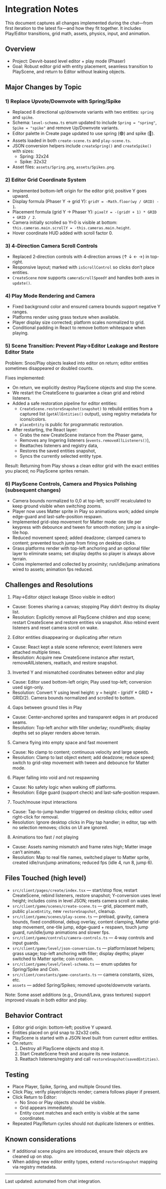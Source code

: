 # Integration Notes

This document captures all changes implemented during the chat—from first iteration to the latest fix—and how they fit together. It includes Play/Editor transitions, grid math, assets, physics, input, and animation.

## Overview
- Project: Devvit-based level editor + play mode (Phaser)
- Goal: Robust editor grid with entity placement, seamless transition to PlayScene, and return to Editor without leaking objects.

## Major Changes by Topic

### 1) Replace Upvote/Downvote with Spring/Spike
- Replaced 8 directional up/downvote variants with two entities: `spring` and `spike`.
- Schema: `level-schema.ts` enum updated to include `Spring = "spring"`, `Spike = "spike"` and remove Up/Downvote variants.
- Editor palette in Create page updated to use spring (🟢) and spike (🔺).
- Assets loaded in both `create-scene.ts` and `play-scene.ts`.
- JSON conversion helpers include `createSpring()` and `createSpike()` with sizes:
  - Spring: 32x24
  - Spike: 32x32
- Asset files: `assets/Spring.png`, `assets/Spikes.png`.

### 2) Editor Grid Coordinate System
- Implemented bottom-left origin for the editor grid; positive Y goes upward.
- Display formula (Phaser Y → grid Y): `gridY = -Math.floor(wy / GRID) - 1`.
- Placement formula (grid Y → Phaser Y): `pixelY = -(gridY + 1) * GRID + GRID / 2`.
- Camera initially scrolled so Y=0 is visible at bottom: `this.cameras.main.scrollY = -this.cameras.main.height`.
- Hover coordinate HUD added with scroll factor 0.

### 3) 4‑Direction Camera Scroll Controls
- Replaced 2‑direction controls with 4‑direction arrows (↑ ↓ ← →) in top-right.
- Responsive layout; marked with `isScrollControl` so clicks don’t place entities.
- `CreateScene` now supports `cameraScrollSpeedY` and handles both axes in `update()`.

### 4) Play Mode Rendering and Camera
- Fixed background color and ensured camera bounds support negative Y ranges.
- Platforms render using grass texture when available.
- Player display size corrected; platform scales normalized to grid.
- Conditional padding in React to remove bottom whitespace when playing.

### 5) Scene Transition: Prevent Play→Editor Leakage and Restore Editor State
Problem: Snoo/Play objects leaked into editor on return; editor entities sometimes disappeared or doubled counts.

Fixes implemented:
- On return, we explicitly destroy PlayScene objects and stop the scene.
- We restart the CreateScene to guarantee a clean grid and rebind listeners.
- Added a safe restoration pipeline for editor entities:
  - `CreateScene.restoreSnapshot(snapshot)` to rebuild entities from a captured list (`getAllEntities()` output), using registry metadata for icons/colors.
  - `placeEntity` is public for programmatic restoration.
- After restarting, the React layer:
  - Grabs the new CreateScene instance from the Phaser game,
  - Removes any lingering listeners (`events.removeAllListeners()`),
  - Reattaches listeners and registry data,
  - Restores the saved entities snapshot,
  - Syncs the currently selected entity type.

Result: Returning from Play shows a clean editor grid with the exact entities you placed; no PlayScene sprites remain.

### 6) PlayScene Controls, Camera and Physics Polishing (subsequent changes)
- Camera bounds normalized to 0,0 at top-left; scrollY recalculated to keep ground visible when switching zooms.
- Player now uses Matter sprite in Play so animations work; added simple edge-guard and last-safe-position respawn.
- Implemented grid-step movement for Matter mode: one tile per keypress with debounce and tween for smooth motion; jump is a single-tile hop.
- Reduced movement speed; added deadzone; clamped camera to content; prevented touch jump from firing on desktop clicks.
- Grass platforms render with top-left anchoring and an optional filler layer to eliminate seams; set display depths so player is always above terrain.
- Coins implemented and collected by proximity; run/idle/jump animations wired to assets; animation fps reduced.

## Challenges and Resolutions

1) Play→Editor object leakage (Snoo visible in editor)
- Cause: Scenes sharing a canvas; stopping Play didn’t destroy its display list.
- Resolution: Explicitly remove all PlayScene children and stop scene; restart CreateScene and restore entities via snapshot. Also rebind event listeners and reset camera scroll on wake.

2) Editor entities disappearing or duplicating after return
- Cause: React kept a stale scene reference; event listeners were attached multiple times.
- Resolution: Acquire new CreateScene instance after restart, removeAllListeners, reattach, and restore snapshot.

3) Inverted Y and mismatched coordinates between editor and play
- Cause: Editor used bottom-left origin; Play used top-left; conversion used sign-only.
- Resolution: Convert Y using level height: y = height - (gridY * GRID + GRID/2). Camera bounds normalized and scrolled to bottom.

4) Gaps between ground tiles in Play
- Cause: Center-anchored sprites and transparent edges in art produced seams.
- Resolution: Top-left anchor with filler underlay; roundPixels; display depths set so player renders above terrain.

5) Camera flying into empty space and fast movement
- Cause: No clamp to content; continuous velocity and large speeds.
- Resolution: Clamp to last object extent; add deadzone; reduce speed; switch to grid-step movement with tween and debounce for Matter mode.

6) Player falling into void and not respawning
- Cause: No safety logic when walking off platforms.
- Resolution: Edge guard (support check) and last-safe-position respawn.

7) Touch/mouse input interactions
- Cause: Tap-to-jump handler triggered on desktop clicks; editor used right-click for removal.
- Resolution: Ignore desktop clicks in Play tap handler; in editor, tap with no selection removes; clicks on UI are ignored.

8) Animations too fast / not playing
- Cause: Assets naming mismatch and frame rates high; Matter image can’t animate.
- Resolution: Map to real file names, switched player to Matter sprite, created idle/run/jump animations; reduced fps (idle 4, run 8, jump 6).

## Files Touched (high level)
- `src/client/pages/create/index.tsx` — start/stop flow, restart CreateScene, rebind listeners, restore snapshot; Y-conversion uses level height; includes coins in level JSON; resets camera scroll on wake.
- `src/client/game/scenes/create-scene.ts` — grid, placement math, public `placeEntity`, new `restoreSnapshot`, cleanup.
- `src/client/game/scenes/play-scene.ts` — preload, gravity, camera bounds, fixed conditional, debug overlay, content clamping, Matter grid-step movement, one-tile jump, edge-guard + respawn, touch jump guard, run/idle/jump animations and slower fps.
- `src/client/game/controls/camera-controls.ts` — 4‑way controls and input guards.
- `src/client/game/level/json-conversion.ts` — platform/asset helpers; grass usage; top-left anchoring with filler; display depths; player switched to Matter sprite; coin creation.
- `src/client/game/level/level-schema.ts` — enum updates for Spring/Spike and Coin.
- `src/client/constants/game-constants.ts` — camera constants, sizes, etc.
- `assets` — added Spring/Spikes; removed upvote/downvote variants.

Note: Some asset additions (e.g., Ground/Lava, grass textures) support improved visuals in both editor and play.

## Behavior Contract
- Editor grid origin: bottom-left; positive Y upward.
- Entities placed on grid snap to 32x32 cells.
- PlayScene is started with a JSON level built from current editor entities.
- On return:
  1) Destroy all PlayScene objects and stop it.
  2) Start CreateScene fresh and acquire its new instance.
  3) Reattach listeners/registry and call `restoreSnapshot(savedEntities)`.

## Testing
- Place Player, Spike, Spring, and multiple Ground tiles.
- Click Play, verify player/objects render; camera follows player if present.
- Click Return to Editor:
  - No Snoo or Play objects should be visible.
  - Grid appears immediately.
  - Entity count matches and each entity is visible at the same coordinates.
- Repeated Play/Return cycles should not duplicate listeners or entities.

## Known considerations
- If additional scene plugins are introduced, ensure their objects are cleaned up on stop.
- When adding new editor entity types, extend `restoreSnapshot` mapping via registry metadata.

---
Last updated: automated from chat integration.
